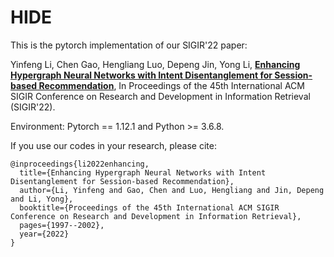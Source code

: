# HIDE
This is the pytorch implementation of our SIGIR'22 paper:  

Yinfeng Li, Chen Gao, Hengliang Luo, Depeng Jin, Yong Li, [**Enhancing Hypergraph Neural Networks with Intent Disentanglement for Session-based Recommendation**](https://dl.acm.org/doi/10.1145/3477495.3531794), In Proceedings of the 45th International ACM SIGIR Conference on Research and Development in Information Retrieval (SIGIR'22).

Environment: Pytorch == 1.12.1 and Python >= 3.6.8.

If you use our codes in your research, please cite:
```
@inproceedings{li2022enhancing,
  title={Enhancing Hypergraph Neural Networks with Intent Disentanglement for Session-based Recommendation},
  author={Li, Yinfeng and Gao, Chen and Luo, Hengliang and Jin, Depeng and Li, Yong},
  booktitle={Proceedings of the 45th International ACM SIGIR Conference on Research and Development in Information Retrieval},
  pages={1997--2002},
  year={2022}
}
```

